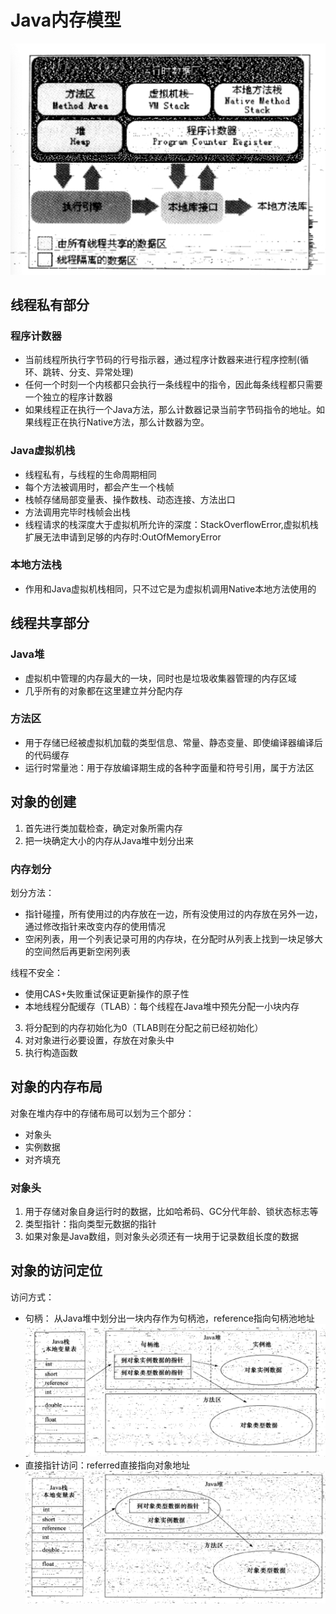 # Java内存模型

![节点](./1/jvm1.png)


## 线程私有部分

### 程序计数器


- 当前线程所执行字节码的行号指示器，通过程序计数器来进行程序控制(循环、跳转、分支、异常处理)
- 任何一个时刻一个内核都只会执行一条线程中的指令，因此每条线程都只需要一个独立的程序计数器
- 如果线程正在执行一个Java方法，那么计数器记录当前字节码指令的地址。如果线程正在执行Native方法，那么计数器为空。

### Java虚拟机栈

  - 线程私有，与线程的生命周期相同
  - 每个方法被调用时，都会产生一个栈帧
  - 栈帧存储局部变量表、操作数栈、动态连接、方法出口
  - 方法调用完毕时栈帧会出栈
  - 线程请求的栈深度大于虚拟机所允许的深度：StackOverflowError,虚拟机栈扩展无法申请到足够的内存时:OutOfMemoryError

### 本地方法栈

- 作用和Java虚拟机栈相同，只不过它是为虚拟机调用Native本地方法使用的


## 线程共享部分

### Java堆

- 虚拟机中管理的内存最大的一块，同时也是垃圾收集器管理的内存区域
- 几乎所有的对象都在这里建立并分配内存
  
### 方法区

- 用于存储已经被虚拟机加载的类型信息、常量、静态变量、即使编译器编译后的代码缓存
- 运行时常量池：用于存放编译期生成的各种字面量和符号引用，属于方法区
  
## 对象的创建
1.  首先进行类加载检查，确定对象所需内存
2.  把一块确定大小的内存从Java堆中划分出来

### 内存划分
划分方法：
 - 指针碰撞，所有使用过的内存放在一边，所有没使用过的内存放在另外一边，通过修改指针来改变内存的使用情况
 - 空闲列表，用一个列表记录可用的内存块，在分配时从列表上找到一块足够大的空间然后再更新空闲列表

线程不安全：
- 使用CAS+失败重试保证更新操作的原子性
- 本地线程分配缓存（TLAB）：每个线程在Java堆中预先分配一小块内存
  
3. 将分配到的内存初始化为0（TLAB则在分配之前已经初始化）
4. 对对象进行必要设置，存放在对象头中
5. 执行构造函数

## 对象的内存布局

对象在堆内存中的存储布局可以划为三个部分：
- 对象头
- 实例数据
- 对齐填充

### 对象头
1. 用于存储对象自身运行时的数据，比如哈希码、GC分代年龄、锁状态标志等
2. 类型指针：指向类型元数据的指针
3. 如果对象是Java数组，则对象头必须还有一块用于记录数组长度的数据

## 对象的访问定位

访问方式：
- 句柄： 从Java堆中划分出一块内存作为句柄池，reference指向句柄池地址
![句柄](./1/jubing.png)
- 直接指针访问：referred直接指向对象地址
![直接指针](./1/zhijie.png)